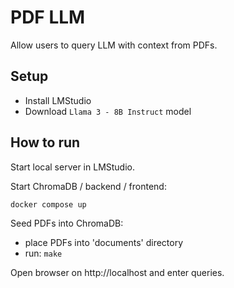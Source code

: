 # PDF LLM

Allow users to query LLM with context from PDFs.

## Setup

- Install LMStudio 
- Download `Llama 3 - 8B Instruct` model

## How to run

Start local server in LMStudio.

Start ChromaDB / backend / frontend:

```
docker compose up 
```

Seed PDFs into ChromaDB:

- place PDFs into 'documents' directory
- run: `make`

Open browser on http://localhost and enter queries.